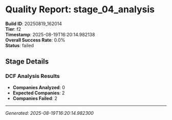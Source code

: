 # Quality Report: stage_04_analysis

**Build ID**: 20250819_162014  
**Tier**: f2  
**Timestamp**: 2025-08-19T16:20:14.982138  
**Overall Success Rate**: 0.0%  
**Status**: failed

## Stage Details

### DCF Analysis Results

- **Companies Analyzed**: 0
- **Expected Companies**: 2
- **Companies Failed**: 2

---
*Generated: 2025-08-19T16:20:14.982300*
